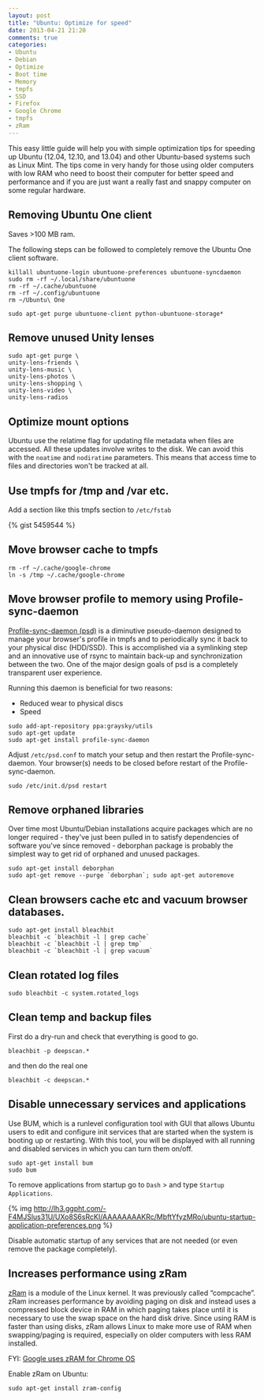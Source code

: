 ```yaml
---
layout: post
title: "Ubuntu: Optimize for speed"
date: 2013-04-21 21:20
comments: true
categories: 
- Ubuntu
- Debian
- Optimize
- Boot time
- Memory
- tmpfs
- SSD
- Firefox
- Google Chrome
- tmpfs
- zRam
---
```


This easy little guide will help you with simple optimization tips for speeding
up Ubuntu (12.04, 12.10, and 13.04) and other Ubuntu-based systems such as Linux
Mint. The tips come in very handy for those using older computers with low RAM
who need to boost their computer for better speed and performance and if you are
just want a really fast and snappy computer on some regular hardware.

## Removing Ubuntu One client

Saves >100 MB ram.

The following steps can be followed to completely remove the Ubuntu One client
software.

```
killall ubuntuone-login ubuntuone-preferences ubuntuone-syncdaemon
sudo rm -rf ~/.local/share/ubuntuone
rm -rf ~/.cache/ubuntuone
rm -rf ~/.config/ubuntuone
rm ~/Ubuntu\ One
```

```
sudo apt-get purge ubuntuone-client python-ubuntuone-storage*
```

## Remove unused Unity lenses

```
sudo apt-get purge \
unity-lens-friends \
unity-lens-music \
unity-lens-photos \
unity-lens-shopping \
unity-lens-video \
unity-lens-radios
```

## Optimize mount options

Ubuntu use the relatime flag for updating file metadata when files are accessed.
All these updates involve writes to the disk. We can avoid this with the
`noatime` and `nodiratime` parameters. This means that access time to files and
directories won't be tracked at all.


## Use tmpfs for /tmp and /var etc.

Add a section like this tmpfs section to `/etc/fstab`

{% gist 5459544 %}


## Move browser cache to tmpfs

```
rm -rf ~/.cache/google-chrome
ln -s /tmp ~/.cache/google-chrome
```

## Move browser profile to memory using Profile-sync-daemon

[Profile-sync-daemon
(psd)](https://wiki.archlinux.org/index.php/Profile-sync-daemon) is a diminutive
pseudo-daemon designed to manage your browser's profile in tmpfs and to
periodically sync it back to your physical disc (HDD/SSD). This is accomplished
via a symlinking step and an innovative use of rsync to maintain back-up and
synchronization between the two. One of the major design goals of psd is a
completely transparent user experience.

Running this daemon is beneficial for two reasons:
* Reduced wear to physical discs
* Speed

```
sudo add-apt-repository ppa:graysky/utils
sudo apt-get update
sudo apt-get install profile-sync-daemon
```

Adjust `/etc/psd.conf` to match your setup and then restart the
Profile-sync-daemon. Your browser(s) needs to be closed before restart of the
Profile-sync-daemon.

```
sudo /etc/init.d/psd restart
```


## Remove orphaned libraries

Over time most Ubuntu/Debian installations acquire packages which are no longer
required - they've just been pulled in to satisfy dependencies of software
you've since removed - deborphan package is probably the simplest way to get rid
of orphaned and unused packages.

```
sudo apt-get install deborphan
sudo apt-get remove --purge `deborphan`; sudo apt-get autoremove
```

## Clean browsers cache etc and vacuum browser databases.

```
sudo apt-get install bleachbit
bleachbit -c `bleachbit -l | grep cache`
bleachbit -c `bleachbit -l | grep tmp`
bleachbit -c `bleachbit -l | grep vacuum`
```

## Clean rotated log files

```
sudo bleachbit -c system.rotated_logs
```

## Clean temp and backup files

First do a dry-run and check that everything is good to go.
```
bleachbit -p deepscan.*
```

and then do the real one
```
bleachbit -c deepscan.*
```


## Disable unnecessary services and applications

Use BUM, which is a runlevel configuration tool with GUI that allows Ubuntu
users to edit and configure init services that are started when the system is
booting up or restarting. With this tool, you will be displayed with all
running and disabled services in which you can turn them on/off.

```
sudo apt-get install bum
sudo bum
```


To remove applications from startup go to `Dash` > and type `Startup Applications`.

{% img http://lh3.ggpht.com/-F4MJSlus31U/UXo8S6sRcKI/AAAAAAAAKRc/MbftYfyzMRo/ubuntu-startup-application-preferences.png %}

Disable automatic startup of any services that are not needed (or even remove
the package completely).



## Increases performance using zRam

[zRam](https://code.google.com/p/compcache/) is a module of the Linux kernel. It
was previously called “compcache”. zRam increases performance by avoiding paging
on disk and instead uses a compressed block device in RAM in which paging takes
place until it is necessary to use the swap space on the hard disk drive. Since
using RAM is faster than using disks, zRam allows Linux to make more use of RAM
when swapping/paging is required, especially on older computers with less RAM
installed.

FYI: [Google uses zRAM for Chrome OS](http://www.chromestory.com/2013/03/google-enabling-zram-for-chrome-os-by-default/)

Enable zRam on Ubuntu:

```
sudo apt-get install zram-config
```
